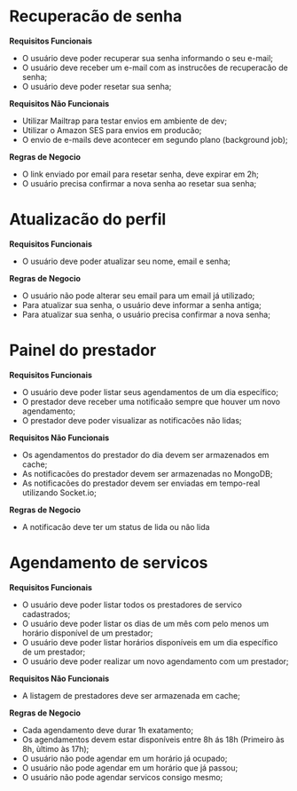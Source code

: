 # Recuperacão de senha

**Requisitos Funcionais**

- O usuário deve poder recuperar sua senha informando o seu e-mail;
- O usuário deve receber um e-mail com as instrucões de recuperacão de senha;
- O usuário deve poder resetar sua senha;

**Requisitos Não Funcionais**

- Utilizar Mailtrap para testar envios em ambiente de dev;
- Utilizar o Amazon SES para envios em producão;
- O envio de e-mails deve acontecer em segundo plano (background job);

**Regras de Negocio**

- O link enviado por email para resetar senha, deve expirar em 2h;
- O usuário precisa confirmar a nova senha ao resetar sua senha;

# Atualizacão do perfil

**Requisitos Funcionais**

- O usuário deve poder atualizar seu nome, email e senha;

**Regras de Negocio**

- O usuário não pode alterar seu email para um email já utilizado;
- Para atualizar sua senha, o usuário deve informar a senha antiga;
- Para atualizar sua senha, o usuário precisa confirmar a nova senha;

# Painel do prestador

**Requisitos Funcionais**

- O usuário deve poder listar seus agendamentos de um dia específico;
- O prestador deve receber uma notificaão sempre que houver um novo agendamento;
- O prestador deve poder visualizar as notificacões não lidas;


**Requisitos Não Funcionais**

- Os agendamentos do prestador do dia devem ser armazenados em cache;
- As notificacões do prestador devem ser armazenadas no MongoDB;
- As notificacões do prestador devem ser enviadas em tempo-real utilizando Socket.io;

**Regras de Negocio**

- A notificacão deve ter um status de lida ou não lida

# Agendamento de servicos

**Requisitos Funcionais**

- O usuário deve poder listar todos os prestadores de servico cadastrados;
- O usuário deve poder listar os dias de um mês com pelo menos um horário disponível de um prestador;
- O usuário deve poder listar horários disponíveis em um dia específico de um prestador;
- O usuário deve poder realizar um novo agendamento com um prestador;
  
**Requisitos Não Funcionais**

- A listagem de prestadores deve ser armazenada em cache;


**Regras de Negocio**

- Cada agendamento deve durar 1h exatamento;
- Os agendamentos devem estar disponíveis entre 8h ás 18h (Primeiro às 8h, ùltimo às 17h);
- O usuário não pode agendar em um horário já ocupado;
- O usuário não pode agendar em um horário que já passou;
- O usuário não pode agendar servicos consigo mesmo;